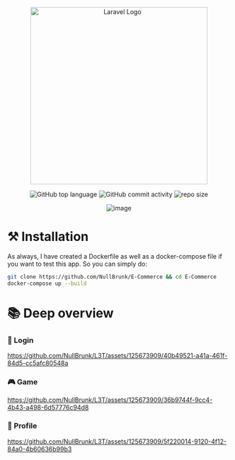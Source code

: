 <div align="center">

<a href="https://laravel.com" target="_blank"><img src="https://raw.githubusercontent.com/laravel/art/master/logo-lockup/5%20SVG/2%20CMYK/1%20Full%20Color/laravel-logolockup-cmyk-red.svg" width="400" alt="Laravel Logo"></a>  
    
![GitHub top language](https://img.shields.io/github/languages/top/NullBrunk/L3T?style=for-the-badge)
![GitHub commit activity](https://img.shields.io/github/commit-activity/m/NullBrunk/L3T?style=for-the-badge)
![repo size](https://img.shields.io/github/repo-size/NullBrunk/L3T?style=for-the-badge)

![image](https://github.com/NullBrunk/L3T/assets/125673909/7eb5796f-0cf9-499d-ba30-bedbda868624)

</div>


# ⚒️ Installation
As always, I have created a Dockerfile as well as a docker-compose file if you want to test this app. 
So you can simply do:

```bash
git clone https://github.com/NullBrunk/E-Commerce && cd E-Commerce 
docker-compose up --build
```



# 📚 Deep overview

### 🔐 Login
https://github.com/NullBrunk/L3T/assets/125673909/40b49521-a41a-461f-84d5-cc5afc80548a

### 🎮 Game
https://github.com/NullBrunk/L3T/assets/125673909/36b9744f-9cc4-4b43-a498-6d57776c94d8

### 👤 Profile
https://github.com/NullBrunk/L3T/assets/125673909/5f220014-9120-4f12-84a0-4b60636b99b3




